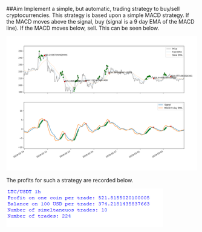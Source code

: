 ##Aim
Implement a simple, but automatic, trading strategy to buy/sell cryptocurrencies. This strategy is based upon a simple MACD strategy. If the MACD moves above the signal, buy (signal is a 9 day EMA of the MACD line). If the MACD moves below, sell. This can be seen below.
<p align="center">
  <img src=graph_of_algorithm.png width="700"/>
</p>

The profits for such a strategy are recorded below.

![Screenshot](results.png)

